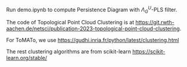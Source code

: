 
Run demo.ipynb to compute Persistence Diagram with $\Lambda_G^U$-PLS filter.  

The code of Topological Point Cloud Clustering is at https://git.rwth-aachen.de/netsci/publication-2023-topological-point-cloud-clustering.  

For ToMATo, we use https://gudhi.inria.fr/python/latest/clustering.html  

The rest clustering algorithms are from scikit-learn https://scikit-learn.org/stable/
